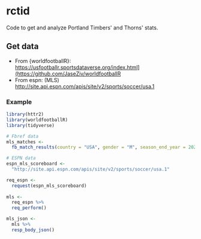 # rctid
Code to get and analyze Portland Timbers' and Thorns' stats.

## Get data
- From {worldfootballR}: https://usfootballr.sportsdataverse.org/index.html](https://github.com/JaseZiv/worldfootballR
- From espn: (MLS) http://site.api.espn.com/apis/site/v2/sports/soccer/usa.1

### Example 
```r
library(httr2)
library(worldfootballR)
library(tidyverse)

# Fbref data
mls_matches <-
  fb_match_results(country = "USA", gender = "M", season_end_year = 2024, tier = "1st")

# ESPN data
espn_mls_scoreboard <- 
  "http://site.api.espn.com/apis/site/v2/sports/soccer/usa.1"

req_espn <- 
  request(espn_mls_scoreboard)
  
mls <- 
  req_espn %>% 
  req_perform()

mls_json <- 
  mls %>% 
  resp_body_json()

```
